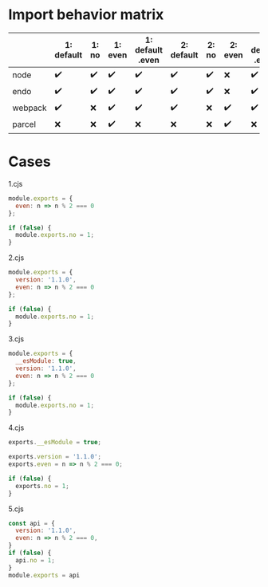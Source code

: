 # Import behavior matrix
| | 1:<br>default | 1:<br>no | 1:<br>even | 1:<br>default<br>.even |  2:<br>default | 2:<br>no | 2:<br>even | 2:<br>default<br>.even |  3:<br>default | 3:<br>no | 3:<br>even | 3:<br>default<br>.even |  4:<br>default | 4:<br>no | 4:<br>even | 4:<br>default<br>.even |  5:<br>default | 5:<br>no | 5:<br>even | 5:<br>default<br>.even
| --- | --- | --- | --- | --- |  --- | --- | --- | --- |  --- | --- | --- | --- |  --- | --- | --- | --- |  --- | --- | --- | ---
| node | ✔️ | ✔️ | ✔️ | ✔️ |   ✔️ | ✔️ | ❌ | ✔️ |   ✔️ | ✔️ | ❌ | ✔️ |   ✔️ | ✔️ | ✔️ | ✔️ |   ✔️ | ❌ | ❌ | ✔️
| endo | ✔️ | ✔️ | ✔️ | ✔️ |   ✔️ | ✔️ | ❌ | ✔️ |   ✔️ | ✔️ | ❌ | ✔️ |   ✔️ | ✔️ | ✔️ | ✔️ |   ✔️ | ❌ | ❌ | ✔️
| webpack | ✔️ | ❌ | ✔️ | ✔️ |   ✔️ | ❌ | ✔️ | ✔️ |   ✔️ | ❌ | ✔️ | ✔️ |   ✔️ | ❌ | ✔️ | ✔️ |   ✔️ | ❌ | ✔️ | ✔️
| parcel | ❌ | ❌ | ✔️ | ❌ |   ❌ | ❌ | ✔️ | ❌ |   ❌ | ❌ | ✔️ | ❌ |   ❌ | ❌ | ✔️ | ❌ |   ❌ | ❌ | ✔️ | ❌
# Cases
1.cjs
```js
module.exports = {
  even: n => n % 2 === 0
};

if (false) {
  module.exports.no = 1;
}
```
2.cjs
```js
module.exports = {
  version: '1.1.0',
  even: n => n % 2 === 0
};

if (false) {
  module.exports.no = 1;
}
```
3.cjs
```js
module.exports = {
  __esModule: true,
  version: '1.1.0',
  even: n => n % 2 === 0
};

if (false) {
  module.exports.no = 1;
}
```
4.cjs
```js
exports.__esModule = true;

exports.version = '1.1.0';
exports.even = n => n % 2 === 0;

if (false) {
  exports.no = 1;
}
```
5.cjs
```js
const api = {
  version: '1.1.0',
  even: n => n % 2 === 0,
}
if (false) {
  api.no = 1;
}
module.exports = api
```
